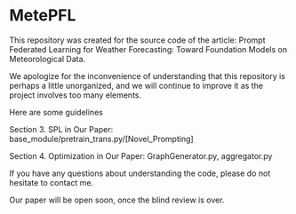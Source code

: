 # MetePFL
This repository was created for the source code of the article: Prompt Federated Learning for Weather Forecasting: Toward Foundation Models on Meteorological Data. 

We apologize for the inconvenience of understanding that this repository is perhaps a little unorganized, and we will continue to improve it as the project involves too many elements.

Here are some guidelines

Section 3. SPL in Our Paper: 
base_module/pretrain_trans.py/[Novel_Prompting]

Section 4. Optimization in Our Paper:
GraphGenerator.py, aggregator.py


If you have any questions about understanding the code, please do not hesitate to contact me.

Our paper will be open soon, once the blind review is over.
